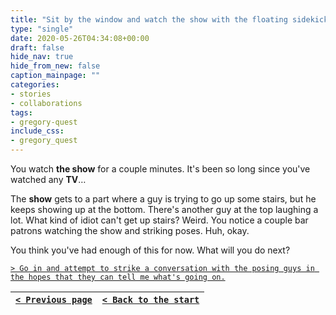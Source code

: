 ```yaml
---
title: "Sit by the window and watch the show with the floating sidekicks from outside."
type: "single"
date: 2020-05-26T04:34:08+00:00
draft: false
hide_nav: true
hide_from_new: false
caption_mainpage: ""
categories:
- stories
- collaborations
tags:
- gregory-quest
include_css:
- gregory_quest
---
```


You watch **the show** for a couple minutes. It's been so long since you've watched any **TV**…

The **show** gets to a part where a guy is trying to go up some stairs, but he keeps showing up at the bottom. There's another guy at the top laughing a lot. What kind of idiot can't get up stairs? Weird. You notice a couple bar patrons watching the show and striking poses. Huh, okay.

You think you've had enough of this for now. What will you do next?

[``> Go in and attempt to strike a conversation with the posing guys in the hopes that they can tell me what's going on.``](../60)

|[``< Previous page``](../58)|[``< Back to the start``](../)|
|---|---|